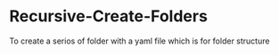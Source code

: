 # Recursive-Create-Folders
To create a serios of folder with a yaml file which is for folder structure
